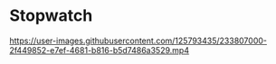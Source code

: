 # Stopwatch

https://user-images.githubusercontent.com/125793435/233807000-2f449852-e7ef-4681-b816-b5d7486a3529.mp4

